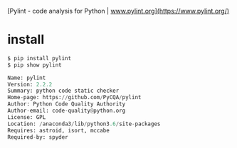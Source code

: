 [Pylint - code analysis for Python | www.pylint.org](https://www.pylint.org/)

# install

```py
$ pip install pylint
$ pip show pylint

Name: pylint
Version: 2.2.2
Summary: python code static checker
Home-page: https://github.com/PyCQA/pylint
Author: Python Code Quality Authority
Author-email: code-quality@python.org
License: GPL
Location: /anaconda3/lib/python3.6/site-packages
Requires: astroid, isort, mccabe
Required-by: spyder
```

